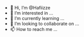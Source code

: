 - 👋 Hi, I’m @Hafiizze
- 👀 I’m interested in ...
- 🌱 I’m currently learning ...
- 💞️ I’m looking to collaborate on ...
- 📫 How to reach me ...

<!---
Hafiizze/Hafiizze is a ✨ special ✨ repository because its `README.md` (this file) appears on your GitHub profile.
You can click the Preview link to take a look at your changes.
--->
